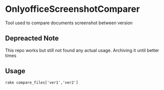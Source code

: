 # OnlyofficeScreenshotComparer

Tool used to compare documents screenshot between version

## Depreacted Note

This repo works but still not found any actual usage. Archiving it until  better times

## Usage

```shell script
rake compare_files['ver1','ver2']

```
